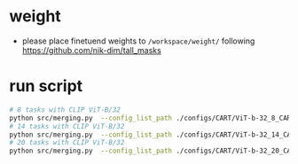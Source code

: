 # weight
- please place finetuend weights to `/workspace/weight/` following https://github.com/nik-dim/tall_masks
# run script
```bash
# 8 tasks with CLIP ViT-B/32
python src/merging.py  --config_list_path ./configs/CART/ViT-b-32_8_CART.yaml
# 14 tasks with CLIP ViT-B/32
python src/merging.py  --config_list_path ./configs/CART/ViT-b-32_14_CART.yaml
# 20 tasks with CLIP ViT-B/32
python src/merging.py  --config_list_path ./configs/CART/ViT-b-32_20_CART.yaml

```

